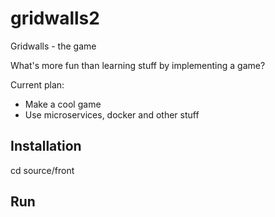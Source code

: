 # gridwalls2
Gridwalls - the game

What's more fun than learning stuff by implementing a game?

Current plan:
- Make a cool game
- Use microservices, docker and other stuff

## Installation

cd source/front

## Run